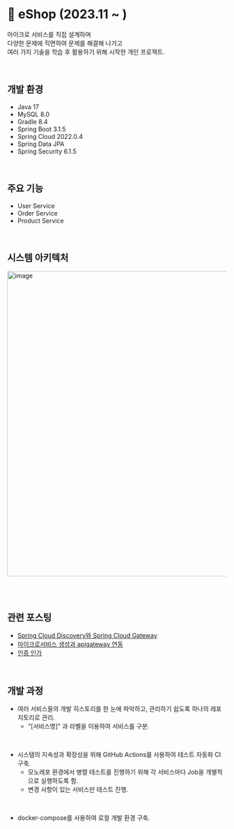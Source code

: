 # 🛒 eShop (2023.11 ~ )
마이크로 서비스를 직접 설계하며   
다양한 문제에 직면하여 문제를 해결해 나가고  
여러 가지 기술을 학습 후 활용하기 위해 시작한 개인 프로젝트.

<br>

## 개발 환경
- Java 17
- MySQL 8.0
- Gradle 8.4
- Spring Boot 3.1.5
- Spring Cloud 2022.0.4
- Spring Data JPA
- Spring Security 6.1.5

<br>

## 주요 기능
- User Service
- Order Service
- Product Service

<br>

## 시스템 아키텍처
<img width="700" alt="image" src="https://github.com/mowgood/eShop/assets/99533453/c7802ed3-1f52-4aa9-90c3-13a316109995">

<br><br>

## 관련 포스팅
- [Spring Cloud Discovery와 Spring Cloud Gateway](https://good-and-great.tistory.com/63)  
- [마이크로서비스 생성과 apigateway 연동](https://good-and-great.tistory.com/69)  
- [인증 인가](https://good-and-great.tistory.com/70)

<br>

## 개발 과정
- 여러 서비스들의 개발 히스토리를 한 눈에 파악하고, 관리하기 쉽도록 하나의 레포지토리로 관리.
  - "[서비스명]" 과 라벨을 이용하여 서비스를 구분.
    
<br>

- 시스템의 지속성과 확장성을 위해 GitHub Actions를 사용하여 테스트 자동화 CI 구축.
  - 모노레포 환경에서 병렬 테스트를 진행하기 위해 각 서비스마다 Job을 개별적으로 실행하도록 함.
  - 변경 사항이 있는 서비스만 테스트 진행.

<br>

- docker-compose를 사용하여 로컬 개발 환경 구축.

<br>
